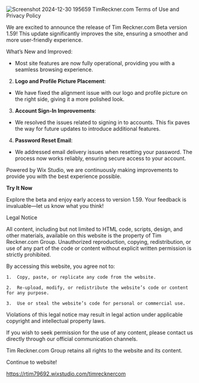 ![Screenshot 2024-12-30 195659](https://github.com/user-attachments/assets/5177d55b-9eb5-4284-9934-4706b2fbc1d0) TimReckner.com Terms of Use and Privacy Policy

We are excited to announce the release of Tim Reckner.com Beta version 1.59! This update significantly improves the site, ensuring a smoother and more user-friendly experience.

What’s New and Improved:

- Most site features are now fully operational, providing you with a seamless browsing experience.

2. **Logo and Profile Picture Placement**:

- We have fixed the alignment issue with our logo and profile picture on the right side, giving it a more polished look.

3. **Account Sign-In Improvements**:

- We resolved the issues related to signing in to accounts. This fix paves the way for future updates to introduce additional features.

4. **Password Reset Email**:

- We addressed email delivery issues when resetting your password. The process now works reliably, ensuring secure access to your account.

Powered by Wix Studio, we are continuously making improvements to provide you with the best experience possible.

**Try It Now**

Explore the beta and enjoy early access to version 1.59. Your feedback is invaluable—let us know what you think!

Legal Notice

All content, including but not limited to HTML code, scripts, design, and other materials, available on this website is the property of Tim Reckner.com Group. Unauthorized reproduction, copying, redistribution, or use of any part of the code or content without explicit written permission is strictly prohibited.



By accessing this website, you agree not to:

	1.	Copy, paste, or replicate any code from the website.

	2.	Re-upload, modify, or redistribute the website’s code or content for any purpose.

	3.	Use or steal the website’s code for personal or commercial use.

Violations of this legal notice may result in legal action under applicable copyright and intellectual property laws.



If you wish to seek permission for the use of any content, please contact us directly through our official communication channels.



Tim Reckner.com Group retains all rights to the website and its content.

Continue to website!

https://rtim79692.wixstudio.com/timrecknercom
